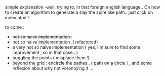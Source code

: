 simple explanation -well, trying to, in that foreign english language..  On how to create an algorithm to generate a slay the spire like path.. just click on index.html !

to come : 

- ~~not so naive implementation .~~
- not so naive implementation .( refactored)
- a very not so naive implementation ( yes, i'm sure to find some improvement , so in that case.. )
- boggling the points ( misplace them !)
- beyond the grid : encircle the pathes.. ( path on a circle ) , and some reflexion about why not voronoying it ...

